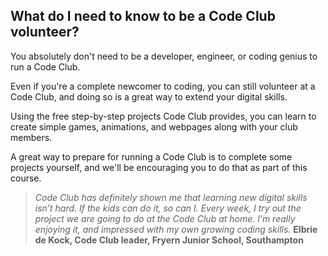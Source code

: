 
## What do I need to know to be a Code Club volunteer?


You absolutely don't need to be a developer, engineer, or coding genius to run a Code Club.

Even if you're a complete newcomer to coding, you can still volunteer at a Code Club, and doing so is a great way to extend your digital skills.

Using the free step-by-step projects Code Club provides, you can learn to create simple games, animations, and webpages along with your club members.

A great way to prepare for running a Code Club is to complete some projects yourself, and we'll be encouraging you to do that as part of this course.

>*Code Club has definitely shown me that learning new digital skills isn’t hard. If the kids can do it, so can I. Every week, I try out the project we are going to do at the Code Club at home. I’m really enjoying it, and impressed with my own growing coding skills.*
**Elbrie de Kock, Code Club leader, Fryern Junior School, Southampton**
